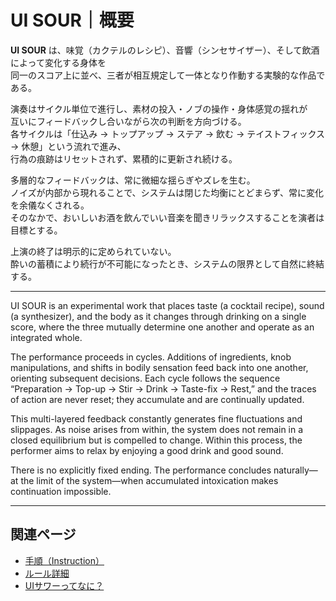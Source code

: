 # UI SOUR｜概要

**UI SOUR** は、味覚（カクテルのレシピ）、音響（シンセサイザー）、そして飲酒によって変化する身体を  
同一のスコア上に並べ、三者が相互規定して一体となり作動する実験的な作品である。

演奏はサイクル単位で進行し、素材の投入・ノブの操作・身体感覚の揺れが  
互いにフィードバックし合いながら次の判断を方向づける。  
各サイクルは「仕込み → トップアップ → ステア → 飲む → テイストフィックス → 休憩」という流れで進み、  
行為の痕跡はリセットされず、累積的に更新され続ける。

多層的なフィードバックは、常に微細な揺らぎやズレを生む。  
ノイズが内部から現れることで、システムは閉じた均衡にとどまらず、常に変化を余儀なくされる。  
そのなかで、おいしいお酒を飲んでいい音楽を聞きリラックスすることを演者は目標とする。

上演の終了は明示的に定められていない。  
酔いの蓄積により続行が不可能になったとき、システムの限界として自然に終結する。

---

UI SOUR is an experimental work that places taste (a cocktail recipe), sound (a synthesizer), and the body as it changes through drinking on a single score, where the three mutually determine one another and operate as an integrated whole.

The performance proceeds in cycles. Additions of ingredients, knob manipulations, and shifts in bodily sensation feed back into one another, orienting subsequent decisions. Each cycle follows the sequence “Preparation → Top-up → Stir → Drink → Taste-fix → Rest,” and the traces of action are never reset; they accumulate and are continually updated.

This multi-layered feedback constantly generates fine fluctuations and slippages. As noise arises from within, the system does not remain in a closed equilibrium but is compelled to change. Within this process, the performer aims to relax by enjoying a good drink and good sound.

There is no explicitly fixed ending. The performance concludes naturally—at the limit of the system—when accumulated intoxication makes continuation impossible.

---

## 関連ページ
- [手順（Instruction）](instruction.md)
- [ルール詳細](rules-detail.md)  
- [UIサワーってなに？](intro.md)
